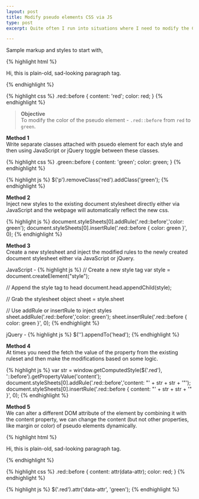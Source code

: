 ```yaml
---
layout: post
title: Modify pseudo elements CSS via JS
type: post
excerpt: Quite often I run into situations where I need to modify the CSS styles of the pseudo elements dynamically. This post shows you different ways in which it can be done!

---
```


Sample markup and styles to start with,

{% highlight html %}
<p class="red">Hi, this is plain-old, sad-looking paragraph tag.</p>
{% endhighlight %}

{% highlight css %}
.red::before {
    content: 'red';
    color: red;
}
{% endhighlight %}

> **Objective**  
  To modify the color of the pseudo element - `.red::before` from `red` to `green`.

**Method 1**  
Write separate classes attached with psuedo element for each style and then using JavaScript or jQuery toggle between these classes.

{% highlight css %}
.green::before {
    content: 'green';
    color: green;
}
{% endhighlight %}

{% highlight js %}
$('p').removeClass('red').addClass('green');
{% endhighlight %}

**Method 2**  
Inject new styles to the existing document stylesheet directly either via JavaScript and the webpage will automatically reflect the new css.

{% highlight js %}
document.styleSheets[0].addRule('.red::before','color: green');
document.styleSheets[0].insertRule('.red::before { color: green }', 0);
{% endhighlight %}

**Method 3**  
Create a new stylesheet and inject the modified rules to the newly created document stylesheet either via JavaScript or jQuery.

JavaScript -
{% highlight js %}
// Create a new style tag
var style = document.createElement("style");

// Append the style tag to head
document.head.appendChild(style);

// Grab the stylesheet object
sheet = style.sheet

// Use addRule or insertRule to inject styles
sheet.addRule('.red::before','color: green');
sheet.insertRule('.red::before { color: green }', 0);
{% endhighlight %}

jQuery -
{% highlight js %}
$('<style>.red::before{color:green}</style>').appendTo('head');
{% endhighlight %}

**Method 4**  
At times you need the fetch the value of the property from the existing ruleset and then make the modifications based on some logic.

{% highlight js %}
var str = window.getComputedStyle($('.red'), '::before').getPropertyValue('content');
document.styleSheets[0].addRule('.red::before','content: "' + str + str + '"');
document.styleSheets[0].insertRule('.red::before { content: "' + str + str + '" }', 0);
{% endhighlight %}

**Method 5**  
We can alter a different DOM attribute of the element by combining it with the content property, we can change the content (but not other properties, like margin or color) of pseudo elements dynamically.

{% highlight html %}
<p class="red" data-attr="red">Hi, this is plain-old, sad-looking paragraph tag.</p>
{% endhighlight %}

{% highlight css %}
.red::before {
    content: attr(data-attr);
    color: red;
}
{% endhighlight %}

{% highlight js %}
$('.red').attr('data-attr', 'green');
{% endhighlight %}
